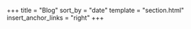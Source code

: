 +++
title = "Blog"
sort_by = "date" 
template = "section.html" 
insert_anchor_links = "right" 
+++  

